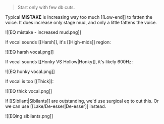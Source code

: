 > Start only with few db cuts.

Typical **MISTAKE** is Increasing way too much [[Low-end]] to fatten the voice. It does increase only stage mud, and only a little fattens the voice.

![[EQ mistake - increased mud.png]]


If vocal sounds [[Harsh]], it's [[High-mids]] region:

![[EQ harsh vocal.png]]

If vocal sounds [[Honky VS Hollow|Honky]], it's likely 600Hz:

![[EQ honky vocal.png]]

If vocal is too [[Thick]]:

![[EQ thick vocal.png]]

If [[Sibilant|Sibilants]] are outstanding, we'd use surgical eq to cut this. Or we can use [[Lake/De-esser|De-esser]] instead.

![[EQing sibilants.png]]